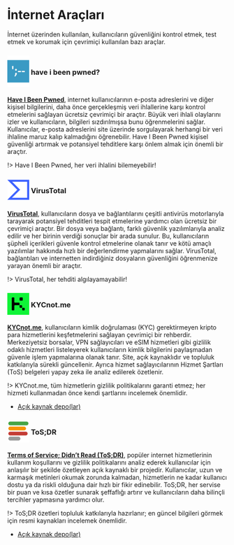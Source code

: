 # İnternet Araçları

İnternet üzerinden kullanılan, kullanıcıların güvenliğini kontrol etmek, test etmek ve korumak için çevrimiçi kullanılan bazı araçlar.

### <span style="display: inline-block; vertical-align: middle;"><img src="docs/images/have-i-been-pwned-logo.png" alt="Have I Been Pwned" style="width: 50px; height: auto;"> </span> <span style="display: inline-block; vertical-align: middle;"> have i been pwned?

[**Have I Been Pwned**](https://haveibeenpwned.com/), internet kullanıcılarının e-posta adreslerini ve diğer kişisel bilgilerini, daha önce gerçekleşmiş veri ihlallerine karşı kontrol etmelerini sağlayan ücretsiz çevrimiçi bir araçtır. Büyük veri ihlali olaylarını izler ve kullanıcıların, bilgileri sızdırılmışsa bunu öğrenmelerini sağlar. Kullanıcılar, e-posta adreslerini site üzerinde sorgulayarak herhangi bir veri ihlaline maruz kalıp kalmadığını öğrenebilir. Have I Been Pwned kişisel güvenliği artırmak ve potansiyel tehditlere karşı önlem almak için önemli bir araçtır.

!> Have I Been Pwned, her veri ihlalini bilemeyebilir!

### <span style="display: inline-block; vertical-align: middle;"><img src="docs/images/virustotal-logo.png" alt="VirusTotal" style="width: 50px; height: auto;"> </span> <span style="display: inline-block; vertical-align: middle;"> VirusTotal

[**VirusTotal**](https://www.virustotal.com/gui/), kullanıcıların dosya ve bağlantılarını çeşitli antivirüs motorlarıyla tarayarak potansiyel tehditleri tespit etmelerine yardımcı olan ücretsiz bir çevrimiçi araçtır. Bir dosya veya bağlantı, farklı güvenlik yazılımlarıyla analiz edilir ve her birinin verdiği sonuçlar bir arada sunulur. Bu, kullanıcıların şüpheli içerikleri güvenle kontrol etmelerine olanak tanır ve kötü amaçlı yazılımlar hakkında hızlı bir değerlendirme yapmalarını sağlar. VirusTotal, bağlantıları ve internetten indirdiğiniz dosyaların güvenliğini öğrenmenize yarayan önemli bir araçtır.

!> VirusTotal, her tehditi algılayamayabilir!

### <span style="display: inline-block; vertical-align: middle;"><img src="docs/images/kyc-not-me-logo.png" alt="KYCnot.me" style="width: 50px; height: auto;"> </span> <span style="display: inline-block; vertical-align: middle;"> KYCnot.me

[**KYCnot.me**](https://kycnot.me/), kullanıcıların kimlik doğrulaması (KYC) gerektirmeyen kripto para hizmetlerini keşfetmelerini sağlayan çevrimiçi bir rehberdir. Merkeziyetsiz borsalar, VPN sağlayıcıları ve eSIM hizmetleri gibi gizlilik odaklı hizmetleri listeleyerek kullanıcıların kimlik bilgilerini paylaşmadan güvenle işlem yapmalarına olanak tanır. Site, açık kaynaklıdır ve topluluk katkılarıyla sürekli güncellenir. Ayrıca hizmet sağlayıcılarının Hizmet Şartları (ToS) belgeleri yapay zeka ile analiz edilerek özetlenir.  

!> KYCnot.me, tüm hizmetlerin gizlilik politikalarını garanti etmez; her hizmeti kullanmadan önce kendi şartlarını incelemek önemlidir.

- [Açık kaynak depo(lar)](https://codeberg.org/pluja/kycnotme)

### <span style="display: inline-block; vertical-align: middle;"><img src="docs/images/tosdr-logo.png" alt="ToS;DR" style="width: 50px; height: auto;"> </span> <span style="display: inline-block; vertical-align: middle;"> ToS;DR

[**Terms of Service; Didn’t Read (ToS;DR)**](https://tosdr.org/), popüler internet hizmetlerinin kullanım koşullarını ve gizlilik politikalarını analiz ederek kullanıcılar için anlaşılır bir şekilde özetleyen açık kaynaklı bir projedir. Kullanıcılar, uzun ve karmaşık metinleri okumak zorunda kalmadan, hizmetlerin ne kadar kullanıcı dostu ya da riskli olduğuna dair hızlı bir fikir edinebilir. ToS;DR, her servise bir puan ve kısa özetler sunarak şeffaflığı artırır ve kullanıcıların daha bilinçli tercihler yapmasına yardımcı olur.  

!> ToS;DR özetleri topluluk katkılarıyla hazırlanır; en güncel bilgileri görmek için resmi kaynakları incelemek önemlidir.

- [Açık kaynak depo(lar)](https://github.com/tosdr/tosdr.org)
